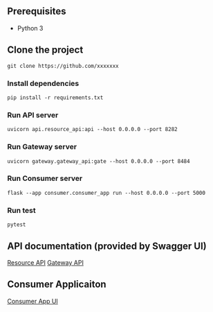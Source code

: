 ## Prerequisites
- Python 3

## Clone the project
```
git clone https://github.com/xxxxxxx
```

### Install dependencies
```
pip install -r requirements.txt
```

### Run API server
```
uvicorn api.resource_api:api --host 0.0.0.0 --port 8282
```

### Run Gateway server
```
uvicorn gateway.gateway_api:gate --host 0.0.0.0 --port 8484
```

### Run Consumer server
```
flask --app consumer.consumer_app run --host 0.0.0.0 --port 5000
```

### Run test
```
pytest
```

## API documentation (provided by Swagger UI)
[Resource API](http://127.0.0.1:8282/docs)
[Gateway API](http://127.0.0.1:8484/docs)

## Consumer Applicaiton
[Consumer App UI](http://127.0.0.1:5000)